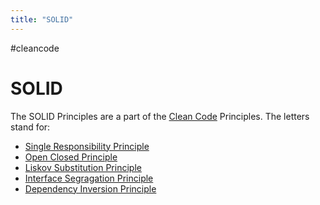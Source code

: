```yaml
---
title: "SOLID"
---
```

#cleancode 
# SOLID
The SOLID Principles are a part of the [Clean Code](/docs/main/CleanCode/Clean%20Code) Principles. The letters stand for:
- [Single Responsibility Principle](/docs/main/CleanCode/Single%20Responsibility%20Principle)
- [Open Closed Principle](/docs/main/CleanCode/Open%20Closed%20Principle)
- [Liskov Substitution Principle](/docs/main/CleanCode/Liskov%20Substitution%20Principle)
- [Interface Segragation Principle](/docs/main/CleanCode/Interface%20Segragation%20Principle)
- [Dependency Inversion Principle](/docs/main/CleanCode/Dependency%20Inversion%20Principle)
